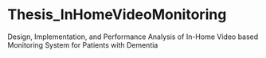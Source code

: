# Thesis_InHomeVideoMonitoring
Design, Implementation, and Performance Analysis of In-Home Video based Monitoring System for Patients with Dementia
